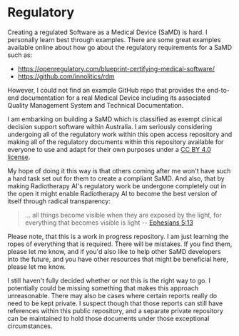 # Regulatory

Creating a regulated Software as a Medical Device (SaMD) is hard. I personally
learn best through examples. There are some great examples available online
about how go about the regulatory requirements for a SaMD such as:

- https://openregulatory.com/blueprint-certifying-medical-software/
- https://github.com/innolitics/rdm

However, I could not find an example GitHub repo that provides the end-to-end
documentation for a real Medical Device including its associated Quality
Management System and Technical Documentation.

I am embarking on building a SaMD which is classified as exempt clinical
decision support software within Australia. I am seriously considering
undergoing all of the regulatory work within this open access repository and
making all of the regulatory documents within this repository available for
everyone to use and adapt for their own purposes under a [CC BY 4.0
license](https://github.com/RadiotherapyAI/regulatory/blob/main/LICENSE).

My hope of doing it this way is that others coming after me won't have such a
hard task set out for them to create a compliant SaMD. And also, that by making
Radiotherapy AI's regulatory work be undergone completely out in the open it
might enable Radiotherapy AI to become the best version of itself through
radical transparency:

> ... all things become visible when they are exposed by the light, for
> everything that becomes visible is light -- [Ephesians
> 5:13](https://www.biblewebapp.com/study/?v1=EP5_13)

Please note, that this is a work in progress repository. I am just learning the
ropes of everything that is required. There will be mistakes. If you find them,
please let me know, and if you'd also like to help other SaMD developers into
the future, and you have other resources that might be beneficial here, please
let me know.

I still haven't fully decided whether or not this is the right way to go. I
potentially could be missing something that makes this approach unreasonable.
There may also be cases where certain reports really do need to be kept
private. I suspect though that those reports can still have references within
this public repository, and a separate private repository can be maintained to
hold those documents under those exceptional circumstances.
